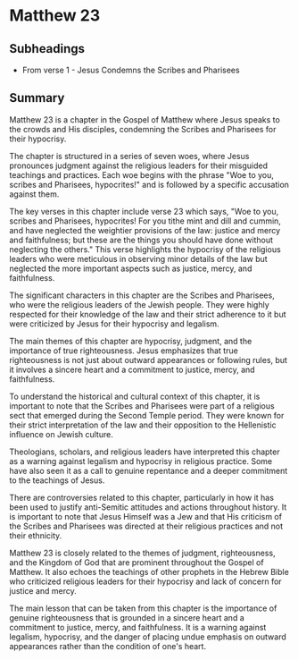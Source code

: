 # Matthew 23

## Subheadings

* From verse 1 - Jesus Condemns the Scribes and Pharisees

## Summary

Matthew 23 is a chapter in the Gospel of Matthew where Jesus speaks to the crowds and His disciples, condemning the Scribes and Pharisees for their hypocrisy.

The chapter is structured in a series of seven woes, where Jesus pronounces judgment against the religious leaders for their misguided teachings and practices. Each woe begins with the phrase "Woe to you, scribes and Pharisees, hypocrites!" and is followed by a specific accusation against them.

The key verses in this chapter include verse 23 which says, "Woe to you, scribes and Pharisees, hypocrites! For you tithe mint and dill and cummin, and have neglected the weightier provisions of the law: justice and mercy and faithfulness; but these are the things you should have done without neglecting the others." This verse highlights the hypocrisy of the religious leaders who were meticulous in observing minor details of the law but neglected the more important aspects such as justice, mercy, and faithfulness.

The significant characters in this chapter are the Scribes and Pharisees, who were the religious leaders of the Jewish people. They were highly respected for their knowledge of the law and their strict adherence to it but were criticized by Jesus for their hypocrisy and legalism.

The main themes of this chapter are hypocrisy, judgment, and the importance of true righteousness. Jesus emphasizes that true righteousness is not just about outward appearances or following rules, but it involves a sincere heart and a commitment to justice, mercy, and faithfulness.

To understand the historical and cultural context of this chapter, it is important to note that the Scribes and Pharisees were part of a religious sect that emerged during the Second Temple period. They were known for their strict interpretation of the law and their opposition to the Hellenistic influence on Jewish culture.

Theologians, scholars, and religious leaders have interpreted this chapter as a warning against legalism and hypocrisy in religious practice. Some have also seen it as a call to genuine repentance and a deeper commitment to the teachings of Jesus.

There are controversies related to this chapter, particularly in how it has been used to justify anti-Semitic attitudes and actions throughout history. It is important to note that Jesus Himself was a Jew and that His criticism of the Scribes and Pharisees was directed at their religious practices and not their ethnicity.

Matthew 23 is closely related to the themes of judgment, righteousness, and the Kingdom of God that are prominent throughout the Gospel of Matthew. It also echoes the teachings of other prophets in the Hebrew Bible who criticized religious leaders for their hypocrisy and lack of concern for justice and mercy.

The main lesson that can be taken from this chapter is the importance of genuine righteousness that is grounded in a sincere heart and a commitment to justice, mercy, and faithfulness. It is a warning against legalism, hypocrisy, and the danger of placing undue emphasis on outward appearances rather than the condition of one's heart.